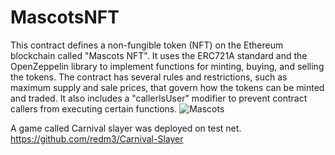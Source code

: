# MascotsNFT

This contract defines a non-fungible token (NFT) on the Ethereum blockchain called "Mascots NFT". It uses the ERC721A standard and the OpenZeppelin library to implement functions for minting, buying, and selling the tokens. The contract has several rules and restrictions, such as maximum supply and sale prices, that govern how the tokens can be minted and traded. It also includes a "callerIsUser" modifier to prevent contract callers from executing certain functions.
![Mascots](https://user-images.githubusercontent.com/56494159/205512848-688e81d0-d1df-4b50-8c77-6afb1c9f9c1f.png)


A game called Carnival slayer was deployed on test net. 
https://github.com/redm3/Carnival-Slayer
